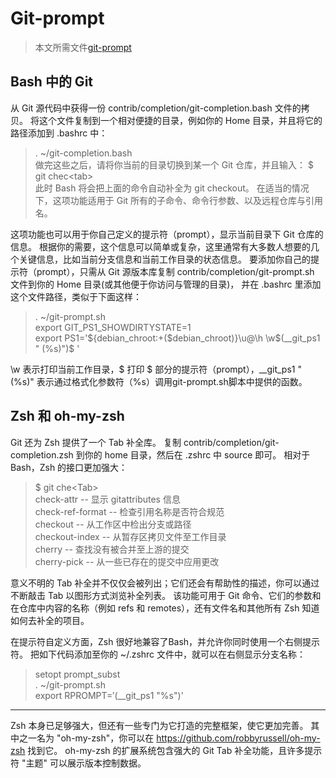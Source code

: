 # Git-prompt
>本文所需文件[git-prompt](./files/git-prompt/)

## Bash 中的 Git
从 Git 源代码中获得一份 contrib/completion/git-completion.bash 文件的拷贝。 将这个文件复制到一个相对便捷的目录，例如你的 Home 目录，并且将它的路径添加到 .bashrc 中：
>. ~/git-completion.bash   
做完这些之后，请将你当前的目录切换到某一个 Git 仓库，并且输入：
>$ git chec\<tab\>   
此时 Bash 将会把上面的命令自动补全为 git checkout。 在适当的情况下，这项功能适用于 Git 所有的子命令、命令行参数、以及远程仓库与引用名。

这项功能也可以用于你自己定义的提示符（prompt），显示当前目录下 Git 仓库的信息。 根据你的需要，这个信息可以简单或复杂，这里通常有大多数人想要的几个关键信息，比如当前分支信息和当前工作目录的状态信息。 要添加你自己的提示符（prompt），只需从 Git 源版本库复制 contrib/completion/git-prompt.sh 文件到你的 Home 目录(或其他便于你访问与管理的目录)， 并在 .bashrc 里添加这个文件路径，类似于下面这样：

>. ~/git-prompt.sh   
>export GIT_PS1_SHOWDIRTYSTATE=1   
>export PS1='${debian_chroot:+($debian_chroot)}\u@\h \w$(__git_ps1 " (%s)")\$ '   

\w 表示打印当前工作目录，\$ 打印 $ 部分的提示符（prompt），__git_ps1 " (%s)" 表示通过格式化参数符（%s）调用git-prompt.sh脚本中提供的函数。 


## Zsh 和 oh-my-zsh

Git 还为 Zsh 提供了一个 Tab 补全库。 复制 contrib/completion/git-completion.zsh 到你的 home 目录，然后在 .zshrc 中 source 即可。 相对于 Bash，Zsh 的接口更加强大：

>$ git che\<Tab\>   
>check-attr        -- 显示 gitattributes 信息   
>check-ref-format  -- 检查引用名称是否符合规范   
>checkout          -- 从工作区中检出分支或路径   
>checkout-index    -- 从暂存区拷贝文件至工作目录   
>cherry            -- 查找没有被合并至上游的提交   
>cherry-pick       -- 从一些已存在的提交中应用更改   

意义不明的 Tab 补全并不仅仅会被列出；它们还会有帮助性的描述，你可以通过不断敲击 Tab 以图形方式浏览补全列表。 该功能可用于 Git 命令、它们的参数和在仓库中内容的名称（例如 refs 和 remotes），还有文件名和其他所有 Zsh 知道如何去补全的项目。

在提示符自定义方面，Zsh 很好地兼容了Bash，并允许你同时使用一个右侧提示符。 把如下代码添加至你的 ~/.zshrc 文件中，就可以在右侧显示分支名称：

>setopt prompt_subst   
>. ~/git-prompt.sh   
>export RPROMPT=$'$(__git_ps1 "%s")'   

-------------------------------------

Zsh 本身已足够强大，但还有一些专门为它打造的完整框架，使它更加完善。 其中之一名为 "oh-my-zsh"，你可以在 https://github.com/robbyrussell/oh-my-zsh 找到它。 oh-my-zsh 的扩展系统包含强大的 Git Tab 补全功能，且许多提示符 "主题" 可以展示版本控制数据。